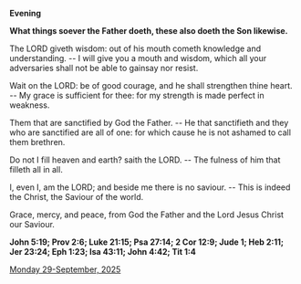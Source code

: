 **Evening**

**What things soever the Father doeth, these also doeth the Son likewise.**
 
The LORD giveth wisdom: out of his mouth cometh knowledge and understanding. -- I will give you a mouth and wisdom, which all your adversaries shall not be able to gainsay nor resist.
 
Wait on the LORD: be of good courage, and he shall strengthen thine heart. -- My grace is sufficient for thee: for my strength is made perfect in weakness.
 
Them that are sanctified by God the Father. -- He that sanctifieth and they who are sanctified are all of one: for which cause he is not ashamed to call them brethren.
 
Do not I fill heaven and earth? saith the LORD. -- The fulness of him that filleth all in all.
 
I, even I, am the LORD; and beside me there is no saviour. -- This is indeed the Christ, the Saviour of the world.
 
Grace, mercy, and peace, from God the Father and the Lord Jesus Christ our Saviour.  

**John 5:19; Prov 2:6; Luke 21:15; Psa 27:14; 2 Cor 12:9; Jude 1; Heb 2:11; Jer 23:24; Eph 1:23; Isa 43:11; John 4:42; Tit 1:4**

[Monday 29-September, 2025](https://t.me/daily_light)
